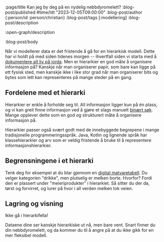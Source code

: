 :page/title Kan jeg by deg på en nydelig nebbdyromelett?
:blog-post/published #time/ldt "2023-12-05T09:00:00"
:blog-post/author {:person/id :person/christian}
:blog-post/tags [:modellering]
:blog-post/description

:open-graph/description

:blog-post/body

Når vi modellerer data er det fristende å gå for en hierarkisk modell. Dette har
vi holdt på med siden tidenes morgen -- ihvertfall siden vi starta med å
[dokumentere alt liv på jorda](https://en.wikipedia.org/wiki/Taxonomic_rank).
Men er hierarkier en god måte å organisere informasjon på? Kanskje når man
organiserer papir, som bare kan ligge på ett fysisk sted, men kanskje ikke i
like stor grad når man organiserer bits og bytes som lett kan representeres på
mange steder på en gang.

## Fordelene med et hierarki

Hierarkier er enkle å forholde seg til. All informasjon ligger kun på én plass,
og vi kan greit finne informasjon ved å gjøre et slags manuelt [binært
søk](https://en.wikipedia.org/wiki/Binary_search_algorithm). Mange opplever
dette som en god og strukturert måte å organisere informasjon på.

Hierarkier passer også svært godt med de innebyggede begrepene i mange
tradisjonelle programmeringsspråk. Java, Kotlin og lignende språk har
klassehierarkier og arv som er veldig fristende å bruke til å representere
informasjonshierarkier.

## Begrensningene i et hierarki

Tenk deg for eksempel at du blar gjennom en [digital
matvaretabell](https://www.matvaretabellen.no). Du velger kategorien "drikke",
men plutselig er melken borte. Hvorfor? Fordi den er plassert under
"meieriprodukter" i hierarkiet. Så sitter du der da, tørst og forvirret, og
lurer på hvor i all verden melken tok veien.



## Lagring og visning


Ikke gå i hierarkifella!

Dataene dine ser kanskje hierarkiske ut nå, men bare vent. Snart finner du din
nebbdyromelett, og da kommer du til å angre på at du ikke gikk for en mer
fleksibel modell.
